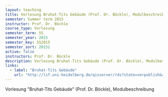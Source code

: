 ```yaml
---
layout: teaching
title: Vorlesung Bruhat-Tits Gebäude (Prof. Dr. Böckle), Modulbeschreibung
semester: Summer term 2015
instructor: Prof. Dr. Böckle
course_type: Vorlesung
semester_term: SS
semester_year: 2015
semester_key: SS2015
semester_sort: 20151
active: false
instructors: Prof. Dr. Böckle
description: Vorlesung Bruhat-Tits Gebäude (Prof. Dr. Böckle), Modulbeschreibung
links:
  - label: "Bruhat-Tits Gebäude"
    url: "http://lsf.uni-heidelberg.de/qisserver/rds?state=verpublish&amp;status=init&amp;vmfile=no&amp;publishid=204923&amp;moduleCall=webInfo&amp;publishConfFile=webInfo&amp;publishSubDir=veranstaltung"
---
```


Vorlesung "Bruhat-Tits Gebäude" (Prof. Dr. Böckle), Modulbeschreibung

